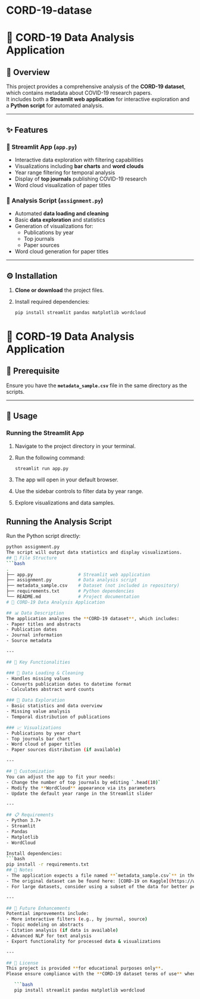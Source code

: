 # CORD-19-datase

# 🦠 CORD-19 Data Analysis Application

## 📖 Overview
This project provides a comprehensive analysis of the **CORD-19 dataset**, which contains metadata about COVID-19 research papers.  
It includes both a **Streamlit web application** for interactive exploration and a **Python script** for automated analysis.

---

## ✨ Features

### 🔹 Streamlit App (`app.py`)
- Interactive data exploration with filtering capabilities  
- Visualizations including **bar charts** and **word clouds**  
- Year range filtering for temporal analysis  
- Display of **top journals** publishing COVID-19 research  
- Word cloud visualization of paper titles  

### 🔹 Analysis Script (`assignment.py`)
- Automated **data loading and cleaning**  
- Basic **data exploration** and statistics  
- Generation of visualizations for:
  - Publications by year  
  - Top journals  
  - Paper sources  
- Word cloud generation for paper titles  

---

## ⚙️ Installation

1. **Clone or download** the project files.  
2. Install required dependencies:

   ```bash
   pip install streamlit pandas matplotlib wordcloud


# 🦠 CORD-19 Data Analysis Application

## 📂 Prerequisite
Ensure you have the **`metadata_sample.csv`** file in the same directory as the scripts.

---

## 🚀 Usage

### Running the Streamlit App
1. Navigate to the project directory in your terminal.  
2. Run the following command:

   ```bash
   streamlit run app.py
3. The app will open in your default browser.
4. Use the sidebar controls to filter data by year range.
5. Explore visualizations and data samples.

## Running the Analysis Script

Run the Python script directly:

```bash
python assignment.py
The script will output data statistics and display visualizations.
## 📂 File Structure
```bash
.
├── app.py                 # Streamlit web application
├── assignment.py          # Data analysis script
├── metadata_sample.csv    # Dataset (not included in repository)
├── requirements.txt       # Python dependencies
└── README.md              # Project documentation
# 🦠 CORD-19 Data Analysis Application

## 📊 Data Description
The application analyzes the **CORD-19 dataset**, which includes:  
- Paper titles and abstracts  
- Publication dates  
- Journal information  
- Source metadata  

---

## 🔑 Key Functionalities

### 📂 Data Loading & Cleaning
- Handles missing values  
- Converts publication dates to datetime format  
- Calculates abstract word counts  

### 🔎 Data Exploration
- Basic statistics and data overview  
- Missing value analysis  
- Temporal distribution of publications  

### 📈 Visualizations
- Publications by year chart  
- Top journals bar chart  
- Word cloud of paper titles  
- Paper sources distribution (if available)  

---

## 🎨 Customization
You can adjust the app to fit your needs:  
- Change the number of top journals by editing `.head(10)`  
- Modify the **WordCloud** appearance via its parameters  
- Update the default year range in the Streamlit slider  

---

## 📋 Requirements
- Python 3.7+  
- Streamlit  
- Pandas  
- Matplotlib  
- WordCloud  

Install dependencies:  
```bash
pip install -r requirements.txt
## 📝 Notes
- The application expects a file named **`metadata_sample.csv`** in the same directory.  
- The original dataset can be found here: [CORD-19 on Kaggle](https://www.kaggle.com/allen-institute-for-ai/CORD-19-research-challenge)  
- For large datasets, consider using a subset of the data for better performance.  

---

## 🔮 Future Enhancements
Potential improvements include:  
- More interactive filters (e.g., by journal, source)  
- Topic modeling on abstracts  
- Citation analysis (if data is available)  
- Advanced NLP for text analysis  
- Export functionality for processed data & visualizations  

---

## 📜 License
This project is provided **for educational purposes only**.  
Please ensure compliance with the **CORD-19 dataset terms of use** when applying this project.  

   ```bash
   pip install streamlit pandas matplotlib wordcloud
